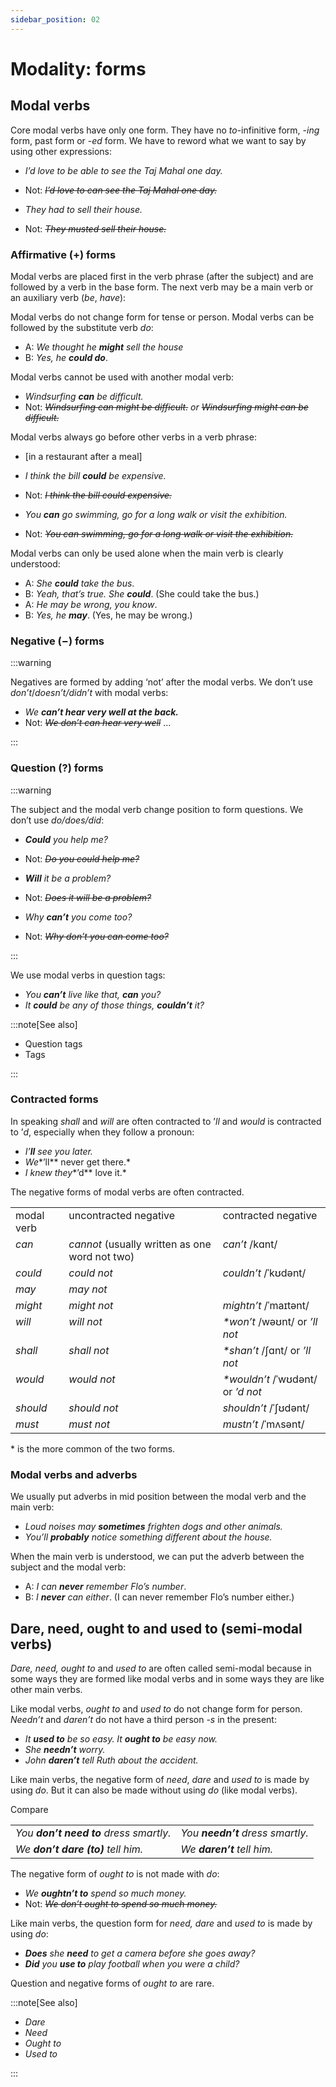 ```yaml
---
sidebar_position: 02
---
```


# Modality: forms

## Modal verbs

Core modal verbs have only one form. They have no *to*\-infinitive form, -*ing* form, past form or -*ed* form. We have to reword what we want to say by using other expressions:

- *I’d love to be able to see the Taj Mahal one day.*
- Not: *~~I’d love to can see the Taj Mahal one day.~~*

- *They had to sell their house.*
- Not: *~~They musted sell their house.~~*

### Affirmative (+) forms

Modal verbs are placed first in the verb phrase (after the subject) and are followed by a verb in the base form. The next verb may be a main verb or an auxiliary verb (*be*, *have*):

Modal verbs do not change form for tense or person. Modal verbs can be followed by the substitute verb *do*:

- A: *We thought he **might** sell the house*
- B: *Yes, he* ***could do***.

Modal verbs cannot be used with another modal verb:

- *Windsurfing **can** be difficult.*
- Not: *~~Windsurfing can might be difficult.~~ or ~~Windsurfing might can be difficult.~~*

Modal verbs always go before other verbs in a verb phrase:

- \[in a restaurant after a meal\]
- *I think the bill **could** be expensive.*
- Not: *~~I think the bill could expensive.~~*

- *You **can** go swimming, go for a long walk or visit the exhibition.*
- Not: *~~You can swimming, go for a long walk or visit the exhibition.~~*

Modal verbs can only be used alone when the main verb is clearly understood:

- A: *She **could** take the bus*.
- B: *Yeah, that’s true. She* ***could***. (She could take the bus.)
- A: *He may be wrong, you know*.
- B: *Yes, he* ***may***. (Yes, he may be wrong.)

### Negative (−) forms

:::warning

Negatives are formed by adding ‘not’ after the modal verbs. We don’t use *don’t*/*doesn’t/didn’t* with modal verbs:

- *We* ***can’t hear very well at the back.***
- Not: *~~We don’t can hear very well~~* …

:::

### Question (?) forms

:::warning

The subject and the modal verb change position to form questions. We don’t use *do/does/did*:

- ***Could*** *you help me?*
- Not: *~~Do you could help me?~~*

- ***Will*** *it be a problem?*
- Not: *~~Does it will be a problem?~~*

- *Why **can’t** you come too?*
- Not: *~~Why don’t you can come too?~~*

:::

We use modal verbs in question tags:

- *You **can’t** live like that, **can** you?*
- *It **could** be any of those things, **couldn’t** it?*

:::note[See also]

- Question tags
- Tags

:::

### Contracted forms

In speaking *shall* and *will* are often contracted to ’*ll* and *would* is contracted to ’*d*, especially when they follow a pronoun:

- *I’**ll** see you later.*
- *We**’ll** never get there.*
- *I knew they**’d** love it.*

The negative forms of modal verbs are often contracted.

<table><tbody><tr valign="top"><td>modal verb</td><td>uncontracted negative</td><td>contracted negative</td></tr><tr valign="top"><td><i>can</i></td><td><i>cannot</i> (usually written as one word not two)</td><td><i>can’t</i> /kɑnt/</td></tr><tr valign="top"><td><i>could</i></td><td><i>could not</i></td><td><i>couldn’t</i> /ˈkʊdənt/</td></tr><tr valign="top"><td><i>may</i></td><td><i>may not</i></td><td><br/></td></tr><tr valign="top"><td><i>might</i></td><td><i>might not</i></td><td><i>mightn’t</i> /ˈmaɪtənt/</td></tr><tr valign="top"><td><i>will</i></td><td><i>will not</i></td><td><i>*won’t</i> /wəʊnt/ or <i>’ll not</i></td></tr><tr valign="top"><td><i>shall</i></td><td><i>shall not</i></td><td><i>*shan’t</i> /ʃɑnt/ or <i>’ll not</i></td></tr><tr valign="top"><td><i>would</i></td><td><i>would not</i></td><td><i>*wouldn’t</i> /ˈwʊdənt/ or <i>’d not</i></td></tr><tr valign="top"><td><i>should</i></td><td><i>should not</i></td><td><i>shouldn’t</i> /ˈʃʊdənt/</td></tr><tr valign="top"><td><i>must</i></td><td><i>must not</i></td><td><i>mustn’t</i> /ˈmʌsənt/</td></tr></tbody></table>

\* is the more common of the two forms.

### Modal verbs and adverbs

We usually put adverbs in mid position between the modal verb and the main verb:

- *Loud noises may **sometimes** frighten dogs and other animals.*
- *You’ll **probably** notice something different about the house.*

When the main verb is understood, we can put the adverb between the subject and the modal verb:

- A: *I can **never** remember Flo’s number*.
- B: *I **never** can either*. (I can never remember Flo’s number either.)

## Dare, need, ought to and used to (semi-modal verbs)

*Dare, need, ought to* and *used to* are often called semi-modal because in some ways they are formed like modal verbs and in some ways they are like other main verbs.

Like modal verbs, *ought to* and *used to* do not change form for person. *Needn’t* and *daren’t* do not have a third person *\-s* in the present:

- *It **used to** be so easy. It **ought to** be easy now.*
- *She **needn’t** worry.*
- *John **daren’t** tell Ruth about the accident.*

Like main verbs, the negative form of *need*, *dare* and *used to* is made by using *do*. But it can also be made without using *do* (like modal verbs).

Compare

<table><tbody><tr valign="top"><td><i>You </i><b><i>don’t need to</i></b><i> dress smartly.</i></td><td><i>You </i><b><i>needn’t</i></b><i> dress smartly.</i></td></tr><tr valign="top"><td><i>We </i><b><i>don’t dare (to)</i></b><i> tell him.</i></td><td><i>We </i><b><i>daren’t</i></b><i> tell him.</i></td></tr></tbody></table>

The negative form of *ought to* is not made with *do*:

- *We **oughtn’t to** spend so much money.*
- Not: *~~We don’t ought to spend so much money.~~*

Like main verbs, the question form for *need, dare* and *used to* is made by using *do*:

- ***Does*** *she **need** to get a camera before she goes away?*
- ***Did*** *you **use to** play football when you were a child?*

Question and negative forms of *ought to* are rare.

:::note[See also]

- *Dare*
- *Need*
- *Ought to*
- *Used to*

:::
